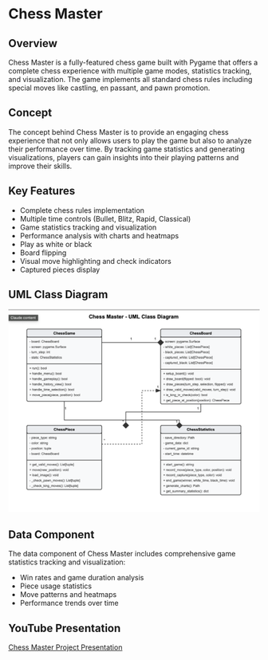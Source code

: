 # Chess Master

## Overview
Chess Master is a fully-featured chess game built with Pygame that offers a complete chess experience with multiple game modes, statistics tracking, and visualization. The game implements all standard chess rules including special moves like castling, en passant, and pawn promotion.

## Concept
The concept behind Chess Master is to provide an engaging chess experience that not only allows users to play the game but also to analyze their performance over time. By tracking game statistics and generating visualizations, players can gain insights into their playing patterns and improve their skills.

## Key Features
- Complete chess rules implementation
- Multiple time controls (Bullet, Blitz, Rapid, Classical)
- Game statistics tracking and visualization
- Performance analysis with charts and heatmaps
- Play as white or black
- Board flipping
- Visual move highlighting and check indicators
- Captured pieces display

## UML Class Diagram
![UML Class Diagram](./screenshots/chess_master_uml.png)

## Data Component
The data component of Chess Master includes comprehensive game statistics tracking and visualization:
- Win rates and game duration analysis
- Piece usage statistics
- Move patterns and heatmaps
- Performance trends over time

## YouTube Presentation
[Chess Master Project Presentation](https://www.youtube.com/watch?v=XXXXXXXXXXX)